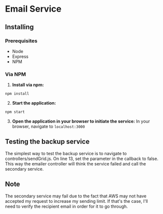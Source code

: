 # Email Service

## Installing

### Prerequisites

- Node
- Express
- NPM

### Via NPM

1. **Install via npm:**
  ```bash
  npm install
  ```

2. **Start the application:**
  ```bash
  npm start
  ```

3. **Open the application in your browser to initiate the service:**
  In your browser, navigate to `localhost:3000`

## Testing the backup service

The simplest way to test the backup service is to navigate to controllers/sendGrid.js. On line 13, set the parameter in the callback to false. This way the emailer controller will think the service failed and call the secondary service.

## Note

The secondary service may fail due to the fact that AWS may not have accepted my request to increase my sending limit. If that's the case, I'll need to verify the recipient email in order for it to go through.
